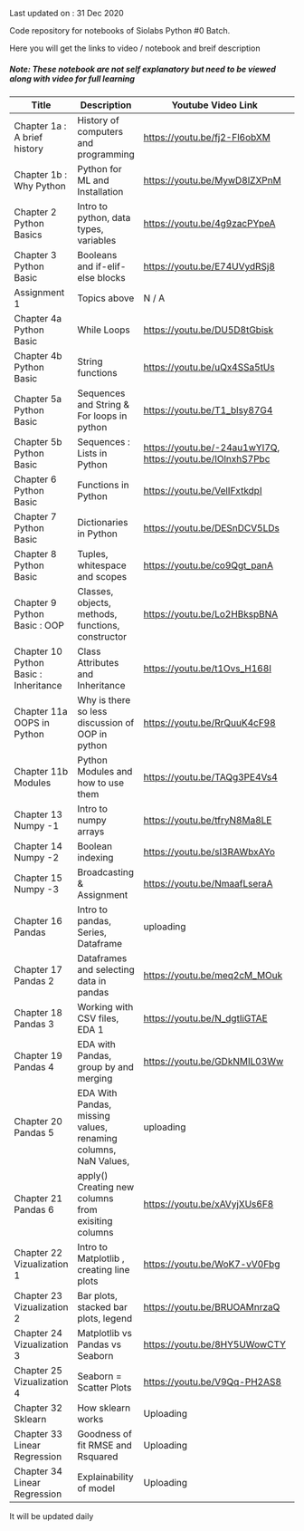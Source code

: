 Last updated on : 31 Dec 2020

Code repository for notebooks of Siolabs Python #0 Batch. 

Here you will get the links to video / notebook and breif description

##### Note: These notebook are not self explanatory but need to be viewed along with video for full learning


|Title | Description | Youtube Video Link | Notebook link |
|------------|-----------|----------------|----------------|
|Chapter 1a : A brief history | History of computers and programming |https://youtu.be/fj2-Fl6obXM | N /A |
|Chapter 1b : Why Python | Python for ML and Installation | https://youtu.be/MywD8lZXPnM | N /A |
|Chapter 2 Python Basics | Intro to python, data types, variables | https://youtu.be/4g9zacPYpeA | https://github.com/avs20/SioLabsPython0/blob/main/2_PythonBasics.ipynb |
|Chapter 3 Python Basic | Booleans and if-elif-else blocks | https://youtu.be/E74UVydRSj8 | https://github.com/avs20/SioLabsPython0/blob/main/3_Booleans_if_else_and_loops.ipynb|
|Assignment 1 | Topics above | N / A | https://github.com/avs20/SioLabsPython0/blob/main/Assignment_1_Python_Basic_Questions.ipynb |
|Chapter 4a Python Basic | While Loops | https://youtu.be/DU5D8tGbisk | https://github.com/avs20/SioLabsPython0/blob/main/4_Loops_(While_loop).ipynb | 
|Chapter 4b Python Basic | String functions | https://youtu.be/uQx4SSa5tUs | Same as 4a above |
|Chapter 5a Python Basic | Sequences  and String  & For loops in python| https://youtu.be/T1_blsy87G4 | https://github.com/avs20/SioLabsPython0/blob/main/5_Sequences_Strings_and_Lists.ipynb | 
|Chapter 5b Python Basic | Sequences : Lists in Python | https://youtu.be/-24au1wYI7Q, https://youtu.be/IOlnxhS7Pbc | Same as above |
|Chapter 6 Python Basic | Functions in Python | https://youtu.be/VelIFxtkdpI | https://github.com/avs20/SioLabsPython0/blob/main/7_Functions_in_python.ipynb |
|Chapter 7 Python Basic | Dictionaries in Python | https://youtu.be/DESnDCV5LDs | https://github.com/avs20/SioLabsPython0/blob/main/8_Dictionaries_in_python.ipynb|
|Chapter 8 Python Basic | Tuples, whitespace and scopes| https://youtu.be/co9Qgt_panA | https://github.com/avs20/SioLabsPython0/blob/main/9_Tuples_and_other_python_stuff.ipynb |
|Chapter 9 Python Basic : OOP | Classes, objects, methods, functions, constructor | https://youtu.be/Lo2HBkspBNA | https://github.com/avs20/SioLabsPython0/blob/main/10_OOPS_Classes_modules_in_Python.ipynb|
|Chapter 10 Python Basic : Inheritance | Class Attributes and Inheritance | https://youtu.be/t1Ovs_H168I | https://github.com/avs20/SioLabsPython0/blob/main/10_Class_Attributes_Methods_Inheritance_and_Polymorphism.ipynb |
|Chapter 11a OOPS in Python | Why is there so less discussion of OOP in python | https://youtu.be/RrQuuK4cF98 | n/a|
|Chapter 11b Modules | Python Modules and how to use them | https://youtu.be/TAQg3PE4Vs4| https://github.com/avs20/SioLabsPython0/blob/main/11_Modules_in_Pythondemo.ipynb |Chapter 12 File I/o | File IO, context manager, magic commands | https://youtu.be/OiMXAGajYAA | https://github.com/avs20/SioLabsPython0/blob/main/12a_File_IO.ipynb |
|Chapter 13 Numpy -1 | Intro to numpy arrays | https://youtu.be/tfryN8Ma8LE | https://github.com/avs20/SioLabsPython0/blob/main/13_Numpy.ipynb |
|Chapter 14 Numpy -2 | Boolean indexing  | https://youtu.be/sI3RAWbxAYo | same as above|
|Chapter 15 Numpy -3 | Broadcasting & Assignment | https://youtu.be/NmaafLseraA | same as above |
|Chapter 16 Pandas   | Intro to pandas, Series, Dataframe | uploading | https://github.com/avs20/SioLabsPython0/blob/main/14_Pandas.ipynb |
|Chapter 17 Pandas 2   | Dataframes and selecting data in pandas | https://youtu.be/meq2cM_MOuk | same as above |
|Chapter 18 Pandas 3 | Working with CSV files, EDA 1 | https://youtu.be/N_dgtIiGTAE | https://github.com/avs20/SioLabsPython0/blob/main/15_Pandas_2.ipynb |
|Chapter 19 Pandas 4 | EDA with Pandas, group by and merging | https://youtu.be/GDkNMIL03Ww | https://github.com/avs20/SioLabsPython0/blob/main/18_Pandas_4.ipynb |
|Chapter 20 Pandas 5 | EDA With Pandas, missing values, renaming columns, NaN Values, | uploading | https://github.com/avs20/SioLabsPython0/blob/main/19_Pandas_To_the_End.ipynb |
|Chapter 21 Pandas 6 | apply() Creating new columns from exisiting columns | https://youtu.be/xAVyjXUs6F8 | https://github.com/avs20/SioLabsPython0/blob/main/21_Matplotlib_Visualization.ipynb |
|Chapter 22 Vizualization 1 | Intro to Matplotlib , creating line plots|https://youtu.be/WoK7-vV0Fbg | https://github.com/avs20/SioLabsPython0/blob/main/21_Matplotlib_Visualization.ipynb |
|Chapter 23 Vizualization 2 | Bar plots, stacked bar plots, legend | https://youtu.be/BRUOAMnrzaQ | https://github.com/avs20/SioLabsPython0/blob/main/22_Matplotlib_Visualization.ipynb |
|Chapter 24 Vizualization 3 | Matplotlib vs Pandas vs Seaborn  | https://youtu.be/8HY5UWowCTY | https://github.com/avs20/SioLabsPython0/blob/main/24_Matplotlib_vs_Pandas_vs_Seaborn.ipynb |
|Chapter 25 Vizualization 4 | Seaborn = Scatter Plots | https://youtu.be/V9Qq-PH2AS8 | https://github.com/avs20/SioLabsPython0/blob/main/25_Vizualization_Using_Seaborn_1.ipynb | 
|Chapter 32 Sklearn | How sklearn works | Uploading | https://github.com/avs20/SioLabsPython0/blob/main/Sklearn.ipynb |
|Chapter 33 Linear Regression | Goodness of fit RMSE and Rsquared | Uploading | https://github.com/avs20/SioLabsPython0/blob/main/Linear_Regression_Again.ipynb|
|Chapter 34 Linear Regression | Explainability of model | Uploading | https://github.com/avs20/SioLabsPython0/blob/main/34%20:%20Yet_Again_Linear_Regression.ipynb |


It will be updated daily
